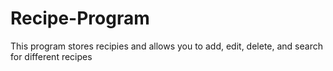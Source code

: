 # Recipe-Program
This program stores recipies and allows you to add, edit, delete, and search for different recipes
